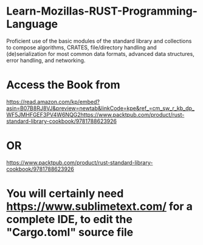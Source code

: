 # Learn-Mozillas-RUST-Programming-Language
Proficient use of the basic modules of the standard library and collections to compose algorithms, CRATES, file/directory handling and (de)serialization for most common data formats, advanced data structures, error handling, and networking. 
# Access the Book from 
https://read.amazon.com/kp/embed?asin=B07B8RJ8VJ&preview=newtab&linkCode=kpe&ref_=cm_sw_r_kb_dp_WF5JMHFGEF3PV4W6NQG2https://www.packtpub.com/product/rust-standard-library-cookbook/9781788623926 
# OR
https://www.packtpub.com/product/rust-standard-library-cookbook/9781788623926
# You will certainly need https://www.sublimetext.com/ for a complete IDE, to edit the "Cargo.toml" source file
